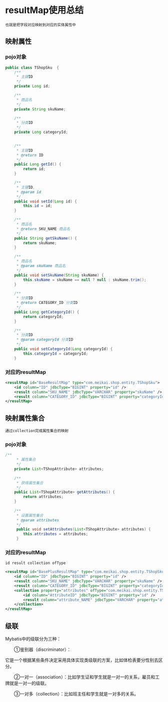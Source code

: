 # resultMap使用总结

`也就是把字段对应映射到对应的实体属性中`

## 映射属性

### pojo对象

```java
public class TShopSku  {
    /**
     * 主键ID
     */
    private Long id;

    /**
     * 商品名
     */
    private String skuName;

    /**
     * 分类ID
     */
    private Long categoryId;

   
    /**
     * 主键ID
     * @return ID 
     */
    public Long getId() {
        return id;
    }

    /**
     * 主键ID,
     * @param id 
     */
    public void setId(Long id) {
        this.id = id;
    }

    /**
     * 商品名
     * @return SKU_NAME 商品名
     */
    public String getSkuName() {
        return skuName;
    }

    /**
     * 商品名
     * @param skuName 商品名
     */
    public void setSkuName(String skuName) {
        this.skuName = skuName == null ? null : skuName.trim();
    }

    /**
     * 分类ID
     * @return CATEGORY_ID 分类ID
     */
    public Long getCategoryId() {
        return categoryId;
    }

    /**
     * 分类ID
     * @param categoryId 分类ID
     */
    public void setCategoryId(Long categoryId) {
        this.categoryId = categoryId;
    }
```



### 对应的resultMap

```xml
<resultMap id="BaseResultMap" type="com.meikai.shop.entity.TShopSku">
    <id column="ID" jdbcType="BIGINT" property="id" />
    <result column="SKU_NAME" jdbcType="VARCHAR" property="skuName" />
    <result column="CATEGORY_ID" jdbcType="BIGINT" property="categoryId" />
</resultMap> 

```



## 映射属性集合

`通过collection完成属性集合的映射`

### pojo对象

```java
/**
     * 属性集合
     */
    private List<TShopAttribute> attributes;
   
    /**
     * 获得属性集合
     */
    public List<TShopAttribute> getAttributes() {
        return attributes;
    }
    
    /**
     * 设置属性集合
     * @param attributes
     */
     public void setAttributes(List<TShopAttribute> attributes) {
        this.attributes = attributes;
     }

```



### 对应的resultMap

`id result collection ofType`

```xml
<resultMap id="BasePlusResultMap" type="com.meikai.shop.entity.TShopSku">
    <id column="ID" jdbcType="BIGINT" property="id" />
    <result column="SKU_NAME" jdbcType="VARCHAR" property="skuName" />
    <result column="CATEGORY_ID" jdbcType="BIGINT" property="categoryId" />
    <collection property="attributes" ofType="com.meikai.shop.entity.TShopAttribute" > 
        <id column="AttributeID" jdbcType="BIGINT" property="id" />
        <result column="attribute_NAME" jdbcType="VARCHAR" property="attributeName" />
    </collection>
</resultMap>

```



## 级联

Mybatis中的级联分为三种：

　　①鉴别器（discriminator）：

​                           它是一个根据某些条件决定采用具体实现类级联的方案，比如体检表要分性别去区分。

　　②一对一（association）：比如学生证和学生就是一对一的关系，雇员和工牌就是一对一的级联。

　　③一对多（collection）：比如班主任和学生就是一对多的关系。
